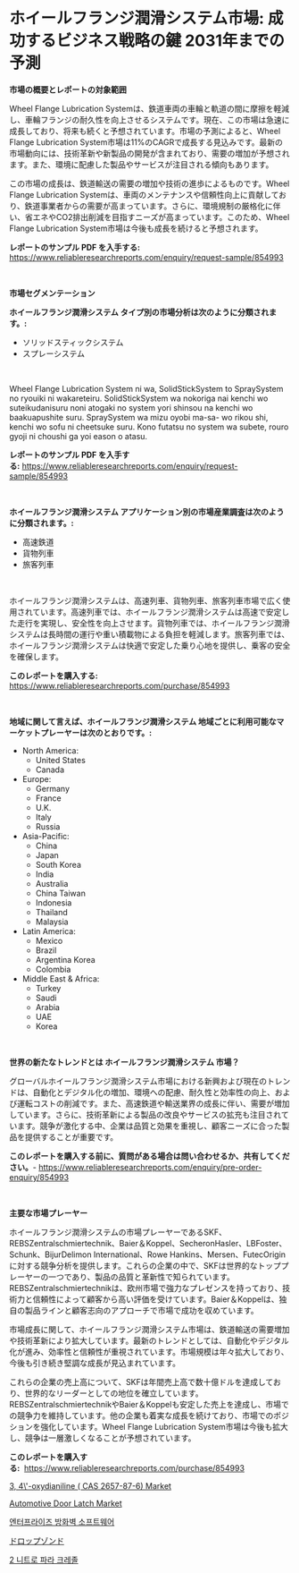 <p><h1>ホイールフランジ潤滑システム市場: 成功するビジネス戦略の鍵 2031年までの予測</h1></p><p><strong>市場の概要とレポートの対象範囲</strong></p>
<p><p>Wheel Flange Lubrication Systemは、鉄道車両の車輪と軌道の間に摩擦を軽減し、車輪フランジの耐久性を向上させるシステムです。現在、この市場は急速に成長しており、将来も続くと予想されています。市場の予測によると、Wheel Flange Lubrication System市場は11%のCAGRで成長する見込みです。最新の市場動向には、技術革新や新製品の開発が含まれており、需要の増加が予想されます。また、環境に配慮した製品やサービスが注目される傾向もあります。</p><p>この市場の成長は、鉄道輸送の需要の増加や技術の進歩によるものです。Wheel Flange Lubrication Systemは、車両のメンテナンスや信頼性向上に貢献しており、鉄道事業者からの需要が高まっています。さらに、環境規制の厳格化に伴い、省エネやCO2排出削減を目指すニーズが高まっています。このため、Wheel Flange Lubrication System市場は今後も成長を続けると予想されます。</p></p>
<p><strong>レポートのサンプル PDF を入手する:</strong> <a href="https://www.reliableresearchreports.com/enquiry/request-sample/854993">https://www.reliableresearchreports.com/enquiry/request-sample/854993</a></p>
<p>&nbsp;</p>
<p><strong>市場セグメンテーション</strong></p>
<p><strong>ホイールフランジ潤滑システム タイプ別の市場分析は次のように分類されます。:</strong></p>
<p><ul><li>ソリッドスティックシステム</li><li>スプレーシステム</li></ul></p>
<p>&nbsp;</p>
<p><p>Wheel Flange Lubrication System ni wa, SolidStickSystem to SpraySystem no ryouiki ni wakareteiru. SolidStickSystem wa nokoriga nai kenchi wo suteikudanisuru noni atogaki no system yori shinsou na kenchi wo baakuapushite suru. SpraySystem wa mizu oyobi ma-sa- wo rikou shi, kenchi wo sofu ni cheetsuke suru. Kono futatsu no system wa subete, rouro gyoji ni choushi ga yoi eason o atasu.</p></p>
<p><strong>レポートのサンプル PDF を入手する:</strong>&nbsp;<a href="https://www.reliableresearchreports.com/enquiry/request-sample/854993">https://www.reliableresearchreports.com/enquiry/request-sample/854993</a></p>
<p>&nbsp;</p>
<p><strong> ホイールフランジ潤滑システム アプリケーション別の市場産業調査は次のように分類されます。:</strong></p>
<p><ul><li>高速鉄道</li><li>貨物列車</li><li>旅客列車</li></ul></p>
<p>&nbsp;</p>
<p><p>ホイールフランジ潤滑システムは、高速列車、貨物列車、旅客列車市場で広く使用されています。高速列車では、ホイールフランジ潤滑システムは高速で安定した走行を実現し、安全性を向上させます。貨物列車では、ホイールフランジ潤滑システムは長時間の運行や重い積載物による負担を軽減します。旅客列車では、ホイールフランジ潤滑システムは快適で安定した乗り心地を提供し、乗客の安全を確保します。</p></p>
<p><strong>このレポートを購入する:</strong>&nbsp; <a href="https://www.reliableresearchreports.com/purchase/854993">https://www.reliableresearchreports.com/purchase/854993</a></p>
<p>&nbsp;</p>
<p><strong>地域に関して言えば、ホイールフランジ潤滑システム 地域ごとに利用可能なマーケットプレーヤーは次のとおりです。:</strong></p>
<p><ul>
    <li>
        North America:
        <ul>
            <li>United States</li>
            <li>Canada</li>
        </ul>
    </li>
    <li>
        Europe:
        <ul>
            <li>Germany</li>
            <li>France</li>
            <li>U.K.</li>
            <li>Italy</li>
            <li>Russia</li>
        </ul>
    </li>
    <li>
        Asia-Pacific:
        <ul>
            <li>China</li>
            <li>Japan</li>
            <li>South Korea</li>
            <li>India</li>
            <li>Australia</li>
            <li>China Taiwan</li>
            <li>Indonesia</li>
            <li>Thailand</li>
            <li>Malaysia</li>
        </ul>
    </li>
    <li>
        Latin America:
        <ul>
            <li>Mexico</li>
            <li>Brazil</li>
            <li>Argentina Korea</li>
            <li>Colombia</li>
        </ul>
    </li>
    <li>
        Middle East & Africa:
        <ul>
            <li>Turkey</li>
            <li>Saudi</li>
            <li>Arabia</li>
            <li>UAE</li>
            <li>Korea</li>
        </ul>
    </li>
    </ul></p>
<p>&nbsp;</p>
<p><strong>世界の新たなトレンドとは ホイールフランジ潤滑システム 市場？</strong></p>
<p><p>グローバルホイールフランジ潤滑システム市場における新興および現在のトレンドは、自動化とデジタル化の増加、環境への配慮、耐久性と効率性の向上、および運転コストの削減です。また、高速鉄道や輸送業界の成長に伴い、需要が増加しています。さらに、技術革新による製品の改良やサービスの拡充も注目されています。競争が激化する中、企業は品質と効果を重視し、顧客ニーズに合った製品を提供することが重要です。</p></p>
<p><strong>このレポートを購入する前に、質問がある場合は問い合わせるか、共有してください。</strong>- <a href="https://www.reliableresearchreports.com/enquiry/pre-order-enquiry/854993">https://www.reliableresearchreports.com/enquiry/pre-order-enquiry/854993</a></p>
<p>&nbsp;</p>
<p><strong>主要な市場プレーヤー</strong></p>
<p><p>ホイールフランジ潤滑システムの市場プレーヤーであるSKF、REBSZentralschmiertechnik、Baier＆Koppel、SecheronHasler、LBFoster、Schunk、BijurDelimon International、Rowe Hankins、Mersen、FutecOriginに対する競争分析を提供します。これらの企業の中で、SKFは世界的なトッププレーヤーの一つであり、製品の品質と革新性で知られています。REBSZentralschmiertechnikは、欧州市場で強力なプレゼンスを持っており、技術力と信頼性によって顧客から高い評価を受けています。Baier＆Koppelは、独自の製品ラインと顧客志向のアプローチで市場で成功を収めています。</p><p>市場成長に関して、ホイールフランジ潤滑システム市場は、鉄道輸送の需要増加や技術革新により拡大しています。最新のトレンドとしては、自動化やデジタル化が進み、効率性と信頼性が重視されています。市場規模は年々拡大しており、今後も引き続き堅調な成長が見込まれています。</p><p>これらの企業の売上高について、SKFは年間売上高で数十億ドルを達成しており、世界的なリーダーとしての地位を確立しています。REBSZentralschmiertechnikやBaier＆Koppelも安定した売上を達成し、市場での競争力を維持しています。他の企業も着実な成長を続けており、市場でのポジションを強化しています。Wheel Flange Lubrication System市場は今後も拡大し、競争は一層激しくなることが予想されています。</p></p>
<p><strong>このレポートを購入する:</strong>&nbsp;&nbsp;<a href="https://www.reliableresearchreports.com/purchase/854993">https://www.reliableresearchreports.com/purchase/854993</a></p>
<p><p><a href="https://issuu.com/reportprime-2/docs/3-4-oxydianiline-cas-2657-87-6-market-size-2030.pp">3, 4\'-oxydianiline ( CAS 2657-87-6) Market</a></p><p><a href="https://fearless-okapi-6c8.notion.site/Automotive-Door-Latch-Market-Analysis-and-Market-Size-Global-Industry-Overview-Market-Segmentation-c8f64b28be2f4d02a6edb7c5b4e07b30">Automotive Door Latch Market</a></p><p><a href="https://medium.com/@kellylyncyh543964/%EA%B8%B0%EC%97%85-%EB%B0%A9%ED%99%94%EB%B2%BD-%EC%86%8C%ED%94%84%ED%8A%B8%EC%9B%A8%EC%96%B4-%EC%8B%9C%EC%9E%A5-%EC%8B%9C%EC%9E%A5-cagr-%EC%8B%9C%EC%9E%A5-%ED%8A%B8%EB%A0%8C%EB%93%9C-%EB%B0%8F-%EC%84%B1%EC%9E%A5-%EC%A0%84%EB%9E%B5%EC%97%90-%EB%8C%80%ED%95%9C-%ED%86%B5%EC%B0%B0%EB%A0%A5-75a013034a70">엔터프라이즈 방화벽 소프트웨어</a></p><p><a href="https://medium.com/@kaydenjohns1964/%E3%83%89%E3%83%AD%E3%83%83%E3%83%97%E3%82%BE%E3%83%B3%E3%82%BA%E5%B8%82%E5%A0%B4-%E7%AB%B6%E4%BA%89%E5%88%86%E6%9E%90-%E5%B8%82%E5%A0%B4%E5%8B%95%E5%90%91-2031%E5%B9%B4%E3%81%BE%E3%81%A7%E3%81%AE%E4%BA%88%E6%B8%AC-20c583714cef">ドロップゾンド</a></p><p><a href="https://github.com/vsap75a286l/Market-Research-Report-List-1/blob/main/80424703514.md">2 니트로 파라 크레졸</a></p></p>